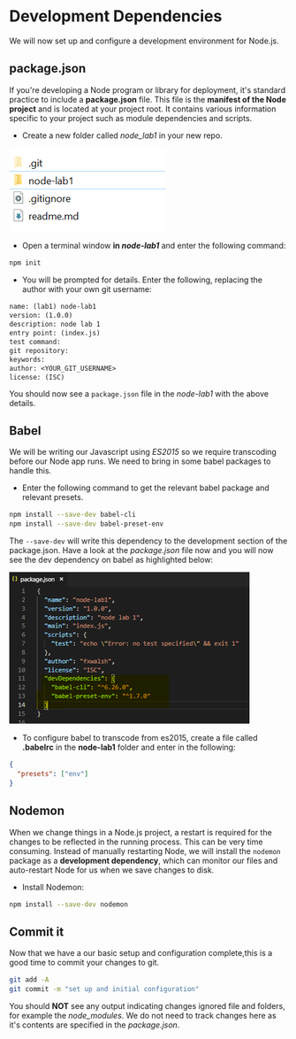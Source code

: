 # Development Dependencies
We will now set up and configure a development environment for Node.js. 


## package.json
If you're developing a Node program or library for deployment, it's standard practice to include a **package.json** file. This file is the **manifest of the Node project** and is located at your project root. It contains various information specific to your project such as module dependencies and scripts. 

- Create a new folder called *node_lab1* in your new repo.

![Empty Local Repo](./img/git_repo_lab1.png)

- Open a terminal window **in *node-lab1*** and enter the following command:  

~~~bash
npm init
~~~

- You will be prompted for details. Enter the following, replacing the author with your own git username:

~~~
name: (lab1) node-lab1
version: (1.0.0) 
description: node lab 1
entry point: (index.js)
test command:
git repository: 
keywords:
author: <YOUR_GIT_USERNAME>
license: (ISC)
~~~

You should now see a ``package.json`` file in the *node-lab1* with the above details.

## Babel

We will be writing our Javascript using *ES2015* so we require transcoding before our Node app runs. We need to bring in some babel packages to handle this.

- Enter the following command to get the relevant babel package and relevant presets.

~~~bash
npm install --save-dev babel-cli
npm install --save-dev babel-preset-env
~~~

The ``--save-dev`` will write this dependency to the development section of the package.json. Have a look at the *package.json* file now and you will now see the dev dependency on babel as highlighted below:

![Development Dependencies](./img/package.PNG)

- To configure babel to transcode from es2015, create a file called **.babelrc** in the **node-lab1** folder and enter in the following:

~~~json
{
  "presets": ["env"]
}
~~~



## Nodemon
When we change things in a Node.js project, a restart is required for the changes to be reflected in the running process. This can be very time consuming. Instead of manually restarting Node, we will install the ``nodemon`` package as a **development dependency**, which can monitor our files and auto-restart Node for us when we save changes to disk.

- Install Nodemon:

~~~bash
npm install --save-dev nodemon
~~~

## Commit it

Now that we have a our basic setup and configuration complete,this is a good time to commit your changes to git.

~~~bash
git add -A
git commit -m "set up and initial configuration"
~~~

You should **NOT** see any output indicating changes ignored file and folders, for example the *node_modules*. We do not need to track changes here as it's contents are specified in the *package.json*. 
